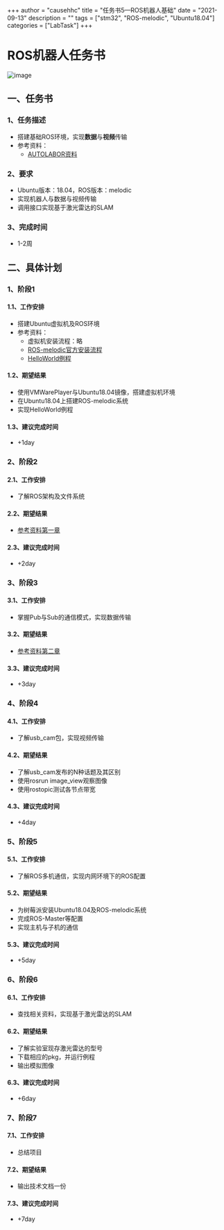 +++
author = "causehhc"
title = "任务书5—ROS机器人基础"
date = "2021-09-13"
description = ""
tags = ["stm32", "ROS-melodic", "Ubuntu18.04"]
categories = ["LabTask"]
+++

# ROS机器人任务书
![image](https://markdown-1305234562.cos.ap-chongqing.myqcloud.com/lab/2021/09/20210913163548.jpg)
## 一、任务书
### 1、任务描述
- 搭建基础ROS环境，实现**数据**与**视频**传输
- 参考资料：
    - [AUTOLABOR资料](http://www.autolabor.com.cn/book/ROSTutorials/)
### 2、要求
- Ubuntu版本：18.04，ROS版本：melodic
- 实现机器人与数据与视频传输
- 调用接口实现基于激光雷达的SLAM
### 3、完成时间
- 1-2周
## 二、具体计划
### 1、阶段1
#### 1.1、工作安排
- 搭建Ubuntu虚拟机及ROS环境
- 参考资料：
    - 虚拟机安装流程：略
    - [ROS-melodic官方安装流程](http://wiki.ros.org/melodic/Installation/Ubuntu)
    - [HelloWorld例程](http://www.autolabor.com.cn/book/ROSTutorials/chapter1/13-rosji-cheng-kai-fa-huan-jing-da-jian.html)
#### 1.2、期望结果
- 使用VMWarePlayer与Ubuntu18.04镜像，搭建虚拟机环境
- 在Ubuntu18.04上搭建ROS-melodic系统
- 实现HelloWorld例程
#### 1.3、建议完成时间
- +1day
### 2、阶段2
#### 2.1、工作安排
- 了解ROS架构及文件系统
#### 2.2、期望结果
- [参考资料第一章](http://www.autolabor.com.cn/book/ROSTutorials/chapter1.html)
#### 2.3、建议完成时间
- +2day
### 3、阶段3
#### 3.1、工作安排
- 掌握Pub与Sub的通信模式，实现数据传输
#### 3.2、期望结果
- [参考资料第二章](http://www.autolabor.com.cn/book/ROSTutorials/di-2-zhang-ros-jia-gou-she-ji.html)
#### 3.3、建议完成时间
- +3day
### 4、阶段4
#### 4.1、工作安排
- 了解usb_cam包，实现视频传输
#### 4.2、期望结果
- 了解usb_cam发布的N种话题及其区别
- 使用rosrun image_view观察图像
- 使用rostopic测试各节点带宽
#### 4.3、建议完成时间
- +4day
### 5、阶段5
#### 5.1、工作安排
- 了解ROS多机通信，实现内网环境下的ROS配置
#### 5.2、期望结果
- 为树莓派安装Ubuntu18.04及ROS-melodic系统
- 完成ROS-Master等配置
- 实现主机与子机的通信
#### 5.3、建议完成时间
- +5day
### 6、阶段6
#### 6.1、工作安排
- 查找相关资料，实现基于激光雷达的SLAM
#### 6.2、期望结果
- 了解实验室现存激光雷达的型号
- 下载相应的pkg，并运行例程
- 输出模拟图像
#### 6.3、建议完成时间
- +6day
### 7、阶段7
#### 7.1、工作安排
- 总结项目
#### 7.2、期望结果
- 输出技术文档一份
#### 7.3、建议完成时间
- +7day
